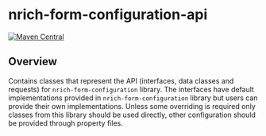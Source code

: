 # nrich-form-configuration-api

[![Maven Central](https://maven-badges.herokuapp.com/maven-central/net.croz.nrich/nrich-form-configuration-api/badge.svg?color=blue)](https://maven-badges.herokuapp.com/maven-central/net.croz.nrich/nrich-form-configuration-api)

## Overview

Contains classes that represent the API (interfaces, data classes and requests) for `nrich-form-configuration` library. The interfaces have default implementations provided
in `nrich-form-configuration` library but users can provide their own implementations. Unless some overriding is required only classes from this library should be used directly, other configuration
should be provided through property files.
